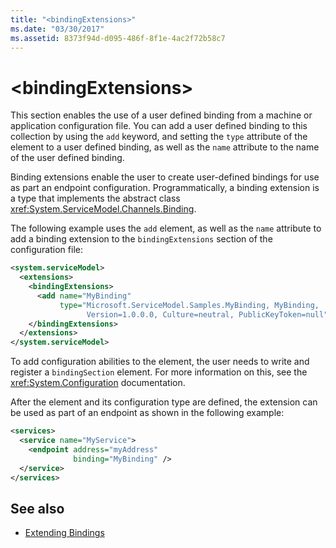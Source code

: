 ```yaml
---
title: "<bindingExtensions>"
ms.date: "03/30/2017"
ms.assetid: 8373f94d-d095-486f-8f1e-4ac2f72b58c7
---
```

# \<bindingExtensions>

This section enables the use of a user defined binding from a machine or application configuration file. You can add a user defined binding to this collection by using the `add` keyword, and setting the `type` attribute of the element to a user defined binding, as well as the `name` attribute to the name of the user defined binding.

Binding extensions enable the user to create user-defined bindings for use as part an endpoint configuration. Programmatically, a binding extension is a type that implements the abstract class <xref:System.ServiceModel.Channels.Binding>.

The following example uses the `add` element, as well as the `name` attribute to add a binding extension to the `bindingExtensions` section of the configuration file:

```xml
<system.serviceModel>
  <extensions>
    <bindingExtensions>
      <add name="MyBinding"
           type="Microsoft.ServiceModel.Samples.MyBinding, MyBinding,
                 Version=1.0.0.0, Culture=neutral, PublicKeyToken=null" />
    </bindingExtensions>
  </extensions>
</system.serviceModel>
```

To add configuration abilities to the element, the user needs to write and register a `bindingSection` element. For more information on this, see the <xref:System.Configuration> documentation.

After the element and its configuration type are defined, the extension can be used as part of an endpoint as shown in the following example:

```xml
<services>
  <service name="MyService">
    <endpoint address="myAddress"
              binding="MyBinding" />
  </service>
</services>
```

## See also

- [Extending Bindings](../../../wcf/extending/extending-bindings.md)
